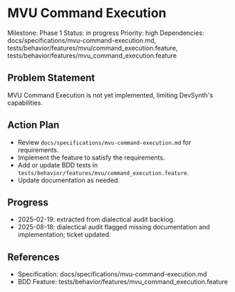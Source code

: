 # MVU Command Execution
Milestone: Phase 1
Status: in progress
Priority: high
Dependencies: docs/specifications/mvu-command-execution.md, tests/behavior/features/mvu/command_execution.feature, tests/behavior/features/mvu_command_execution.feature

## Problem Statement
MVU Command Execution is not yet implemented, limiting DevSynth's capabilities.


## Action Plan
- Review `docs/specifications/mvu-command-execution.md` for requirements.
- Implement the feature to satisfy the requirements.
- Add or update BDD tests in `tests/behavior/features/mvu/command_execution.feature`.
- Update documentation as needed.

## Progress
- 2025-02-19: extracted from dialectical audit backlog.
- 2025-08-18: dialectical audit flagged missing documentation and implementation; ticket updated.

## References
- Specification: docs/specifications/mvu-command-execution.md
- BDD Feature: tests/behavior/features/mvu_command_execution.feature
